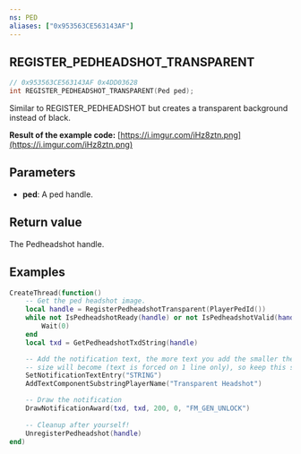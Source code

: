 ```yaml
---
ns: PED
aliases: ["0x953563CE563143AF"]
---
```

## REGISTER_PEDHEADSHOT_TRANSPARENT

```c
// 0x953563CE563143AF 0x4DD03628
int REGISTER_PEDHEADSHOT_TRANSPARENT(Ped ped);
```

Similar to REGISTER_PEDHEADSHOT but creates a transparent background instead of black.

**Result of the example code:**
[https://i.imgur.com/iHz8ztn.png](https://i.imgur.com/iHz8ztn.png)

## Parameters
* **ped**: A ped handle.

## Return value
The Pedheadshot handle.

## Examples
```lua
CreateThread(function()
    -- Get the ped headshot image.
    local handle = RegisterPedheadshotTransparent(PlayerPedId())
    while not IsPedheadshotReady(handle) or not IsPedheadshotValid(handle) do
        Wait(0)
    end
    local txd = GetPedheadshotTxdString(handle)

    -- Add the notification text, the more text you add the smaller the font
    -- size will become (text is forced on 1 line only), so keep this short!
    SetNotificationTextEntry("STRING")
    AddTextComponentSubstringPlayerName("Transparent Headshot")

    -- Draw the notification
    DrawNotificationAward(txd, txd, 200, 0, "FM_GEN_UNLOCK")
    
    -- Cleanup after yourself!
    UnregisterPedheadshot(handle)
end)
```

